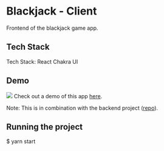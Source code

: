 # Blackjack - Client

Frontend of the blackjack game app.

## Tech Stack

Tech Stack:
React
Chakra UI

## Demo

![](blackjack-gif.gif)
Check out a demo of this app [here](http://fumbling-bite.surge.sh/).

Note: This is in combination with the backend project ([repo](https://github.com/seanysdan/blackjack-backend)).

## Running the project

$ yarn start
